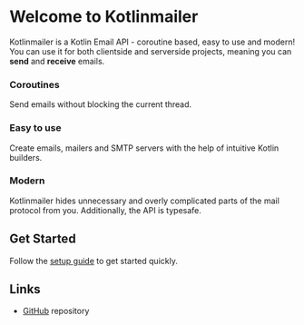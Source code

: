 # Welcome to Kotlinmailer

Kotlinmailer is a Kotlin Email API - coroutine based, easy to use and modern!
You can use it for both clientside and serverside projects, meaning you can **send** and **receive** emails.

### Coroutines

Send emails without blocking the current thread.

### Easy to use

Create emails, mailers and SMTP servers with the help of intuitive Kotlin builders.

### Modern

Kotlinmailer hides unnecessary and overly complicated parts of the mail protocol from you.
Additionally, the API is typesafe.

## Get Started

Follow the [setup guide](setup_gradle.md) to get started quickly.

## Links

- [GitHub](https://github.com/BierDav/Kotlinmailer) repository
